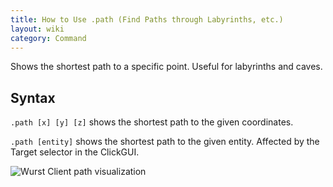 ```yaml
---
title: How to Use .path (Find Paths through Labyrinths, etc.)
layout: wiki
category: Command
---
```

Shows the shortest path to a specific point. Useful for labyrinths and caves.

## Syntax
`.path [x] [y] [z]` shows the shortest path to the given coordinates.

`.path [entity]` shows the shortest path to the given entity. Affected by the Target selector in the ClickGUI.

![Wurst Client path visualization](https://cloud.githubusercontent.com/assets/11584045/13553676/4d735cec-e399-11e5-8838-c9e409009997.png)
